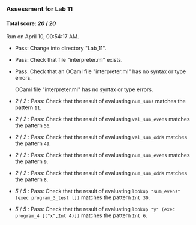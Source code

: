 ### Assessment for Lab 11

#### Total score: _20_ / _20_

Run on April 10, 00:54:17 AM.

+ Pass: Change into directory "Lab_11".

+ Pass: Check that file "interpreter.ml" exists.

+ Pass: Check that an OCaml file "interpreter.ml" has no syntax or type errors.

    OCaml file "interpreter.ml" has no syntax or type errors.



+  _2_ / _2_ : Pass: Check that the result of evaluating `num_sums` matches the pattern `11`.

   



+  _2_ / _2_ : Pass: Check that the result of evaluating `val_sum_evens` matches the pattern `56`.

   



+  _2_ / _2_ : Pass: Check that the result of evaluating `val_sum_odds` matches the pattern `49`.

   



+  _2_ / _2_ : Pass: Check that the result of evaluating `num_sum_evens` matches the pattern `9`.

   



+  _2_ / _2_ : Pass: Check that the result of evaluating `num_sum_odds` matches the pattern `8`.

   



+  _5_ / _5_ : Pass: Check that the result of evaluating `lookup "sum_evens" (exec program_3_test [])` matches the pattern `Int 30`.

   



+  _5_ / _5_ : Pass: Check that the result of evaluating `lookup "y" (exec program_4 [("x",Int 4)])` matches the pattern `Int 6`.

   




